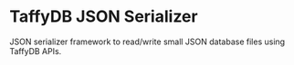 # TaffyDB JSON Serializer

JSON serializer framework to read/write small JSON database files using TaffyDB APIs.
